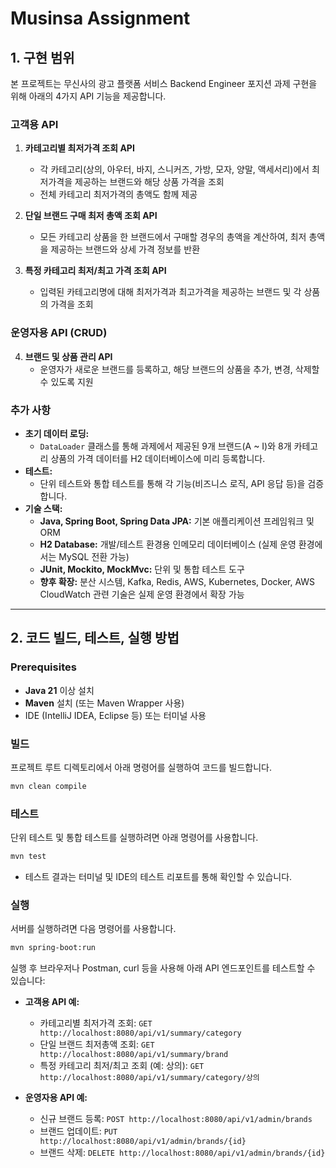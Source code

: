 # Musinsa Assignment

## 1. 구현 범위

본 프로젝트는 무신사의 광고 플랫폼 서비스 Backend Engineer 포지션 과제 구현을 위해 아래의 4가지 API 기능을 제공합니다.

### 고객용 API
1. **카테고리별 최저가격 조회 API**  
   - 각 카테고리(상의, 아우터, 바지, 스니커즈, 가방, 모자, 양말, 액세서리)에서 최저가격을 제공하는 브랜드와 해당 상품 가격을 조회  
   - 전체 카테고리 최저가격의 총액도 함께 제공

2. **단일 브랜드 구매 최저 총액 조회 API**  
   - 모든 카테고리 상품을 한 브랜드에서 구매할 경우의 총액을 계산하여, 최저 총액을 제공하는 브랜드와 상세 가격 정보를 반환

3. **특정 카테고리 최저/최고 가격 조회 API**  
   - 입력된 카테고리명에 대해 최저가격과 최고가격을 제공하는 브랜드 및 각 상품의 가격을 조회

### 운영자용 API (CRUD)
4. **브랜드 및 상품 관리 API**  
   - 운영자가 새로운 브랜드를 등록하고, 해당 브랜드의 상품을 추가, 변경, 삭제할 수 있도록 지원

### 추가 사항
- **초기 데이터 로딩:**  
  - `DataLoader` 클래스를 통해 과제에서 제공된 9개 브랜드(A ~ I)와 8개 카테고리 상품의 가격 데이터를 H2 데이터베이스에 미리 등록합니다.
- **테스트:**  
  - 단위 테스트와 통합 테스트를 통해 각 기능(비즈니스 로직, API 응답 등)을 검증합니다.
- **기술 스택:**  
  - **Java, Spring Boot, Spring Data JPA:** 기본 애플리케이션 프레임워크 및 ORM  
  - **H2 Database:** 개발/테스트 환경용 인메모리 데이터베이스 (실제 운영 환경에서는 MySQL 전환 가능)  
  - **JUnit, Mockito, MockMvc:** 단위 및 통합 테스트 도구  
  - **향후 확장:** 분산 시스템, Kafka, Redis, AWS, Kubernetes, Docker, AWS CloudWatch 관련 기술은 실제 운영 환경에서 확장 가능

---

## 2. 코드 빌드, 테스트, 실행 방법

### Prerequisites
- **Java 21** 이상 설치
- **Maven** 설치 (또는 Maven Wrapper 사용)
- IDE (IntelliJ IDEA, Eclipse 등) 또는 터미널 사용

### 빌드
프로젝트 루트 디렉토리에서 아래 명령어를 실행하여 코드를 빌드합니다.
```bash
mvn clean compile
```

### 테스트
단위 테스트 및 통합 테스트를 실행하려면 아래 명령어를 사용합니다.
```bash
mvn test
```
- 테스트 결과는 터미널 및 IDE의 테스트 리포트를 통해 확인할 수 있습니다.

### 실행
서버를 실행하려면 다음 명령어를 사용합니다.
```bash
mvn spring-boot:run
```
실행 후 브라우저나 Postman, curl 등을 사용해 아래 API 엔드포인트를 테스트할 수 있습니다:

- **고객용 API 예:**
  - 카테고리별 최저가격 조회: `GET http://localhost:8080/api/v1/summary/category`
  - 단일 브랜드 최저총액 조회: `GET http://localhost:8080/api/v1/summary/brand`
  - 특정 카테고리 최저/최고 조회 (예: 상의): `GET http://localhost:8080/api/v1/summary/category/상의`

- **운영자용 API 예:**
  - 신규 브랜드 등록: `POST http://localhost:8080/api/v1/admin/brands`
  - 브랜드 업데이트: `PUT http://localhost:8080/api/v1/admin/brands/{id}`
  - 브랜드 삭제: `DELETE http://localhost:8080/api/v1/admin/brands/{id}`
